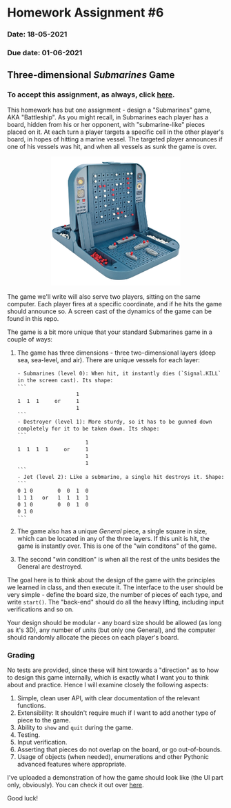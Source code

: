 # Homework Assignment #6

### Date: 18-05-2021

### Due date: 01-06-2021

## Three-dimensional _Submarines_ Game

### To accept this assignment, as always, click [here](https://classroom.github.com/a/LZaDvQri).

This homework has but one assignment - design a "Submarines" game, AKA "Battleship". As you might recall,
in Submarines each player has a board, hidden from his or her opponent, with "submarine-like" pieces
placed on it. At each turn a player targets a specific cell in the other player's board, in
hopes of hitting a marine vessel. The targeted player announces if one of his vessels was
hit, and when all vessels as sunk the game is over.

<div style="text-align:center">
<img src="./submarines.jpg" alt="submarines" width="300"/>
<div style="text-align:left">

The game we'll write will also serve two players, sitting on the same computer. Each player
fires at a specific coordinate, and if he hits the game should announce so. A screen cast
of the dynamics of the game can be found in this repo.

The game is a bit more unique that your standard Submarines game in a couple of ways:

1.  The game has three dimensions - three two-dimensional layers (deep sea, sea-level, and air). There are unique vessels
    for each layer:

        - Submarines (level 0): When hit, it instantly dies (`Signal.KILL` in the screen cast). Its shape:
        ```
                           1
        1  1  1     or     1
                           1
        ```
        - Destroyer (level 1): More sturdy, so it has to be gunned down completely for it to be taken down. Its shape:
        ```
                              1
        1  1  1  1     or     1
                              1
                              1
        ```
        - Jet (level 2): Like a submarine, a single hit destroys it. Shape:
        ```
        0 1 0        0  0  1  0
        1 1 1   or   1  1  1  1
        0 1 0        0  0  1  0
        0 1 0
        ```

2.  The game also has a unique _General_ piece, a single square in size, which can be
    located in any of the three layers. If this unit is hit, the game is instantly over. This
    is one of the "win conditons" of the game.
3.  The second "win condition" is when all the rest of the units besides the General are destroyed.

The goal here is to think about the design of the game with the principles we learned in class,
and then execute it. The interface to the user should be very simple - define the board size,
the number of pieces of each type, and write `start()`. The "back-end" should do all the heavy
lifting, including input verifications and so on.

Your design should be modular - any board size should be allowed (as long as it's 3D), any
number of units (but only one General), and the computer should randomly allocate the pieces on
each player's board.

### Grading

No tests are provided, since these will hint towards a "direction" as to how to design this game internally,
which is exactly what I want you to think about and practice. Hence I will examine closely the following aspects:

1. Simple, clean user API, with clear documentation of the relevant functions.
2. Extensibility: It shouldn't require much if I want to add another type of piece to the game.
3. Ability to `show` and `quit` during the game.
4. Testing.
5. Input verification.
6. Asserting that pieces do not overlap on the board, or go out-of-bounds.
7. Usage of objects (when needed), enumerations and other Pythonic advanced features where appropriate.

I've uploaded a demonstration of how the game should look like (the UI part only, obviously). You can check it out over [here](./screencast_submarines.mp4).

Good luck!
